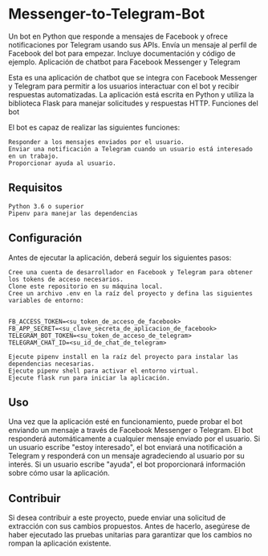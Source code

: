 # Messenger-to-Telegram-Bot
Un bot en Python que responde a mensajes de Facebook y ofrece notificaciones por Telegram usando sus APIs. Envía un mensaje al perfil de Facebook del bot para empezar. Incluye documentación y código de ejemplo. 
Aplicación de chatbot para Facebook Messenger y Telegram

Esta es una aplicación de chatbot que se integra con Facebook Messenger y Telegram para permitir a los usuarios interactuar con el bot y recibir respuestas automatizadas. La aplicación está escrita en Python y utiliza la biblioteca Flask para manejar solicitudes y respuestas HTTP.
Funciones del bot

El bot es capaz de realizar las siguientes funciones:

    Responder a los mensajes enviados por el usuario.
    Enviar una notificación a Telegram cuando un usuario está interesado en un trabajo.
    Proporcionar ayuda al usuario.

## Requisitos

    Python 3.6 o superior
    Pipenv para manejar las dependencias

## Configuración

Antes de ejecutar la aplicación, deberá seguir los siguientes pasos:

    Cree una cuenta de desarrollador en Facebook y Telegram para obtener los tokens de acceso necesarios.
    Clone este repositorio en su máquina local.
    Cree un archivo .env en la raíz del proyecto y defina las siguientes variables de entorno:


    FB_ACCESS_TOKEN=<su_token_de_acceso_de_facebook>
    FB_APP_SECRET=<su_clave_secreta_de_aplicacion_de_facebook>
    TELEGRAM_BOT_TOKEN=<su_token_de_acceso_de_telegram>
    TELEGRAM_CHAT_ID=<su_id_de_chat_de_telegram>

    Ejecute pipenv install en la raíz del proyecto para instalar las dependencias necesarias.
    Ejecute pipenv shell para activar el entorno virtual.
    Ejecute flask run para iniciar la aplicación.

## Uso

Una vez que la aplicación esté en funcionamiento, puede probar el bot enviando un mensaje a través de Facebook Messenger o Telegram. El bot responderá automáticamente a cualquier mensaje enviado por el usuario. Si un usuario escribe "estoy interesado", el bot enviará una notificación a Telegram y responderá con un mensaje agradeciendo al usuario por su interés. Si un usuario escribe "ayuda", el bot proporcionará información sobre cómo usar la aplicación.

## Contribuir

Si desea contribuir a este proyecto, puede enviar una solicitud de extracción con sus cambios propuestos. Antes de hacerlo, asegúrese de haber ejecutado las pruebas unitarias para garantizar que los cambios no rompan la aplicación existente.
